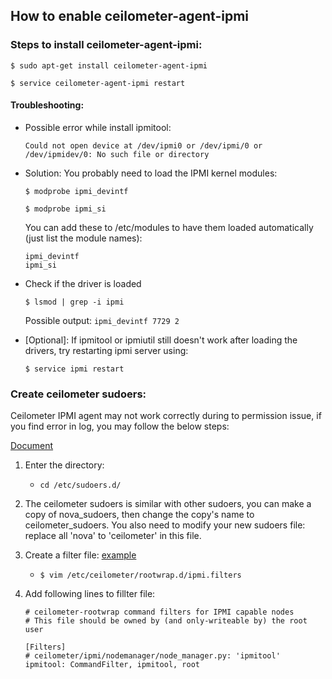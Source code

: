 ## How to enable ceilometer-agent-ipmi

### Steps to install ceilometer-agent-ipmi:

`$ sudo apt-get install ceilometer-agent-ipmi`

`$ service ceilometer-agent-ipmi restart`

#### Troubleshooting:
- Possible error while install ipmitool:

    `Could not open device at /dev/ipmi0 or /dev/ipmi/0 or /dev/ipmidev/0: No such file or directory`

- Solution:
    You probably need to load the IPMI kernel modules:

    `$ modprobe ipmi_devintf`

    `$ modprobe ipmi_si`

    You can add these to /etc/modules to have them loaded automatically (just list the module names):
     ```
    ipmi_devintf
    ipmi_si
    ```

- Check if the driver is loaded

    `$ lsmod | grep -i ipmi`

    Possible output: `ipmi_devintf 7729 2`

- [Optional]: If ipmitool or ipmiutil still doesn't work after loading the drivers, try restarting ipmi server using:

    `$ service ipmi restart`



### Create ceilometer sudoers:
Ceilometer IPMI agent may not work correctly during to permission issue, if you find error in log, you may follow the below steps:

[Document](https://wiki.openstack.org/wiki/Rootwrap)

1. Enter the directory:
    * `cd /etc/sudoers.d/`

2. The ceilometer sudoers is similar with other sudoers, you can make a copy of nova_sudoers, then change the copy's name to ceilometer_sudoers. You also need to modify your new sudoers file: replace all 'nova' to 'ceilometer' in this file.



3. Create a filter file: [example](https://github.com/openstack/ceilometer/blob/master/etc/ceilometer/rootwrap.d/ipmi.filters)
    * `$ vim /etc/ceilometer/rootwrap.d/ipmi.filters`

4. Add following lines to fillter file:
    ```
    # ceilometer-rootwrap command filters for IPMI capable nodes
    # This file should be owned by (and only-writeable by) the root user

    [Filters]
    # ceilometer/ipmi/nodemanager/node_manager.py: 'ipmitool'
    ipmitool: CommandFilter, ipmitool, root
    ```
